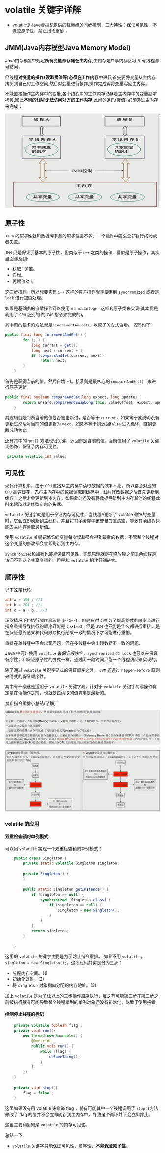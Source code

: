 # volatile 关键字详解

- volatile是Java虚拟机提供的轻量级的同步机制，三大特性：保证可见性，不保证原子性，禁止指令重排；

## JMM(Java内存模型Java Memory Model)
Java内存模型中规定**所有变量都存储在主内存**,主内存是共享内存区域,所有线程都可访问，

但线程**对变量的操作(读取赋值等)必须在工作内存**中进行,首先要将变量从主内存拷贝到自己的工作空间,然后对变量进行操作,操作完成再将变量写回主内存，

不能直接操作主内存中的变量,各个线程中的工作内存储存着主内存中的变量副本拷贝,因此**不同的线程无法访问对方的工作内存**,此间的通讯(传值) 必须通过主内存来完成；

![](img/jmm.png)

## 原子性
`Java` 的原子性就和数据库事务的原子性差不多，一个操作中要么全部执行成功或者失败。

`JMM` 只是保证了基本的原子性，但类似于 `i++` 之类的操作，看似是原子操作，其实里面涉及到:

- 获取 i 的值。
- 自增。
- 再赋值给 i。

这三步操作，所以想要实现 `i++` 这样的原子操作就需要用到 `synchronized` 或者是 `lock` 进行加锁处理。

如果是基础类的自增操作可以使用 `AtomicInteger` 这样的原子类来实现(其本质是利用了 `CPU` 级别的 的 `CAS` 指令来完成的)。

其中用的最多的方法就是: `incrementAndGet()` 以原子的方式自增。
源码如下:

```java
public final long incrementAndGet() {
        for (;;) {
            long current = get();
            long next = current + 1;
            if (compareAndSet(current, next))
                return next;
        }
    }
```

首先是获得当前的值，然后自增 +1。接着则是最核心的 `compareAndSet() ` 来进行原子更新。

```java
public final boolean compareAndSet(long expect, long update) {
        return unsafe.compareAndSwapLong(this, valueOffset, expect, update);
    }
```

其逻辑就是判断当前的值是否被更新过，是否等于 `current`，如果等于就说明没有更新过然后将当前的值更新为 `next`，如果不等于则返回`false` 进入循环，直到更新成功为止。

还有其中的 `get()` 方法也很关键，返回的是当前的值，当前值用了 `volatile` 关键词修饰，保证了内存可见性。

```java
 private volatile int value;
```


## 可见性

现代计算机中，由于 `CPU` 直接从主内存中读取数据的效率不高，所以都会对应的 `CPU` 高速缓存，先将主内存中的数据读取到缓存中，线程修改数据之后首先更新到缓存，之后才会更新到主内存。如果此时还没有将数据更新到主内存其他的线程此时来读取就是修改之前的数据。

`volatile` 关键字就是用于保证内存可见性，当线程A更新了 volatile 修饰的变量时，它会立即刷新到主线程，并且将其余缓存中该变量的值清空，导致其余线程只能去主内存读取最新值。

使用 `volatile` 关键词修饰的变量每次读取都会得到最新的数据，不管哪个线程对这个变量的修改都会立即刷新到主内存。

`synchronized`和加锁也能能保证可见性，实现原理就是在释放锁之前其余线程是访问不到这个共享变量的。但是和 `volatile` 相比开销较大。

## 顺序性
以下这段代码:

```java
int a = 100 ; //1
int b = 200 ; //2
int c = a + b ; //3
```

正常情况下的执行顺序应该是 `1>>2>>3`。但是有时 `JVM` 为了提高整体的效率会进行指令重排导致执行的顺序可能是 `2>>1>>3`。但是 `JVM` 也不能是什么都进行重排，是在保证最终结果和代码顺序执行结果一致的情况下才可能进行重排。

重排在单线程中不会出现问题，但在多线程中会出现数据不一致的问题。

Java 中可以使用 `volatile` 来保证顺序性，`synchronized 和 lock` 也可以来保证有序性，和保证原子性的方式一样，通过同一段时间只能一个线程访问来实现的。

除了通过 `volatile` 关键字显式的保证顺序之外， `JVM` 还通过 `happen-before` 原则来隐式的保证顺序性。

其中有一条就是适用于 `volatile` 关键字的，针对于 `volatile` 关键字的写操作肯定是在读操作之前，也就是说读取的值肯定是最新的。

禁止指令重排小总结(了解):

![](img/volatile1.png)

![](img/volatile2.png)


### volatile 的应用

#### 双重检查锁的单例模式

可以用 `volatile` 实现一个双重检查锁的单例模式：

```java
    public class Singleton {
        private static volatile Singleton singleton;

        private Singleton() {
        }

        public static Singleton getInstance() {
            if (singleton == null) {
                synchronized (Singleton.class) {
                    if (singleton == null) {
                        singleton = new Singleton();
                    }
                }
            }
            return singleton;
        }

    }
```

这里的 `volatile` 关键字主要是为了防止指令重排。
如果不用 `volatile` ，`singleton = new Singleton();`，这段代码其实是分为三步：

- 分配内存空间。(1)
- 初始化对象。(2)
- 将 `singleton` 对象指向分配的内存地址。(3)

加上 `volatile` 是为了让以上的三步操作顺序执行，反之有可能第三步在第二步之前被执行就有可能导致某个线程拿到的单例对象还没有初始化，以致于使用报错。

#### 控制停止线程的标记

```java
    private volatile boolean flag ;
    private void run(){
        new Thread(new Runnable() {
            @Override
            public void run() {
                while (flag) {
                    doSomeThing();
                }
            }
        });
    }

    private void stop(){
        flag = false ;
    }
```

这里如果没有用 volatile 来修饰 flag ，就有可能其中一个线程调用了 `stop()`方法修改了 flag 的值并不会立即刷新到主内存中，导致这个循环并不会立即停止。

这里主要利用的是 `volatile` 的内存可见性。

总结一下:
- `volatile` 关键字只能保证可见性，顺序性，**不能保证原子性**。



